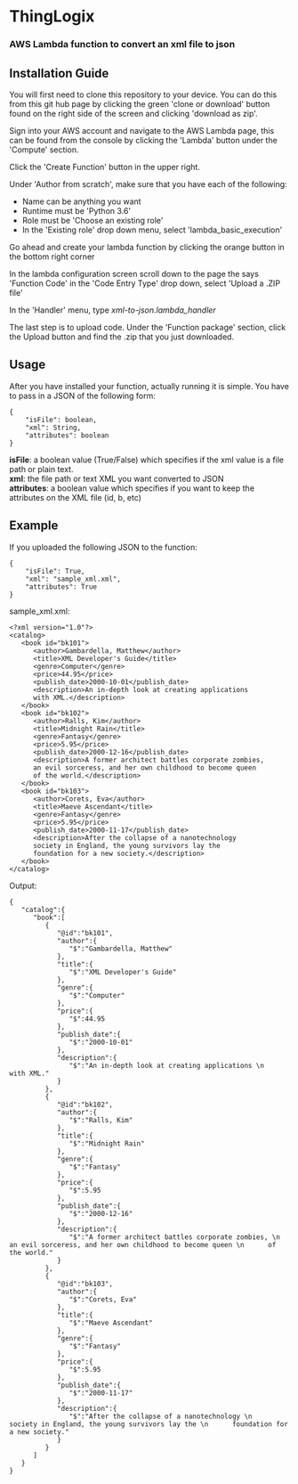 # ThingLogix  
### AWS Lambda function to convert an xml file to json   

## Installation Guide  

You will first need to clone this repository to your device.  You can do this from this git hub page by clicking the green
'clone or download' button found on the right side of the screen and clicking 'download as zip'.<br>

Sign into your AWS account and navigate to the AWS Lambda page, this can be found from the console by clicking the
'Lambda' button under the 'Compute' section.<br>

Click the 'Create Function' button in the upper right.<br>

Under 'Author from scratch', make sure that you have each of the following:
- Name can be anything you want
- Runtime must be 'Python 3.6'
- Role must be 'Choose an existing role'
- In the 'Existing role' drop down menu, select 'lambda_basic_execution'

Go ahead and create your lambda function by clicking the orange button in the bottom right corner

In the lambda configuration screen scroll down to the page the says 'Function Code'
in the 'Code Entry Type' drop down, select 'Upload a .ZIP file'

In the 'Handler' menu, type *xml-to-json.lambda_handler*

The last step is to upload code.  Under the 'Function package' section, click the Upload button and find the .zip that you just downloaded.
  








## Usage  
After you have installed your function, actually running it is simple. You have to pass in a JSON of the following form:   
```
{
    "isFile": boolean,
    "xml": String,
    "attributes": boolean
}
```  
**isFile**: a boolean value (True/False) which specifies if the xml value is a file path or plain text.    
**xml**: the file path or text XML you want converted to JSON     
**attributes**: a boolean value which specifies if you want to keep the attributes on the XML file (id, b, etc)    

## Example     
If you uploaded the following JSON to the function:      
```
{
    "isFile": True,
    "xml": "sample_xml.xml",
    "attributes": True
}
```     

sample_xml.xml:       
```
<?xml version="1.0"?>
<catalog>
   <book id="bk101">
      <author>Gambardella, Matthew</author>
      <title>XML Developer's Guide</title>
      <genre>Computer</genre>
      <price>44.95</price>
      <publish_date>2000-10-01</publish_date>
      <description>An in-depth look at creating applications 
      with XML.</description>
   </book>
   <book id="bk102">
      <author>Ralls, Kim</author>
      <title>Midnight Rain</title>
      <genre>Fantasy</genre>
      <price>5.95</price>
      <publish_date>2000-12-16</publish_date>
      <description>A former architect battles corporate zombies, 
      an evil sorceress, and her own childhood to become queen 
      of the world.</description>
   </book>
   <book id="bk103">
      <author>Corets, Eva</author>
      <title>Maeve Ascendant</title>
      <genre>Fantasy</genre>
      <price>5.95</price>
      <publish_date>2000-11-17</publish_date>
      <description>After the collapse of a nanotechnology 
      society in England, the young survivors lay the 
      foundation for a new society.</description>
   </book>
</catalog>
```

Output:
```
{  
   "catalog":{  
      "book":[  
         {  
            "@id":"bk101",
            "author":{  
               "$":"Gambardella, Matthew"
            },
            "title":{  
               "$":"XML Developer's Guide"
            },
            "genre":{  
               "$":"Computer"
            },
            "price":{  
               "$":44.95
            },
            "publish_date":{  
               "$":"2000-10-01"
            },
            "description":{  
               "$":"An in-depth look at creating applications \n      with XML."
            }
         },
         {  
            "@id":"bk102",
            "author":{  
               "$":"Ralls, Kim"
            },
            "title":{  
               "$":"Midnight Rain"
            },
            "genre":{  
               "$":"Fantasy"
            },
            "price":{  
               "$":5.95
            },
            "publish_date":{  
               "$":"2000-12-16"
            },
            "description":{  
               "$":"A former architect battles corporate zombies, \n      an evil sorceress, and her own childhood to become queen \n      of the world."
            }
         },
         {  
            "@id":"bk103",
            "author":{  
               "$":"Corets, Eva"
            },
            "title":{  
               "$":"Maeve Ascendant"
            },
            "genre":{  
               "$":"Fantasy"
            },
            "price":{  
               "$":5.95
            },
            "publish_date":{  
               "$":"2000-11-17"
            },
            "description":{  
               "$":"After the collapse of a nanotechnology \n      society in England, the young survivors lay the \n      foundation for a new society."
            }
         }
      ]
   }
}
```
